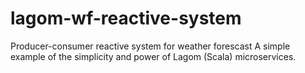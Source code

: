 # lagom-wf-reactive-system
Producer-consumer reactive system for weather forescast
A simple example of the simplicity and power of Lagom (Scala) microservices.
